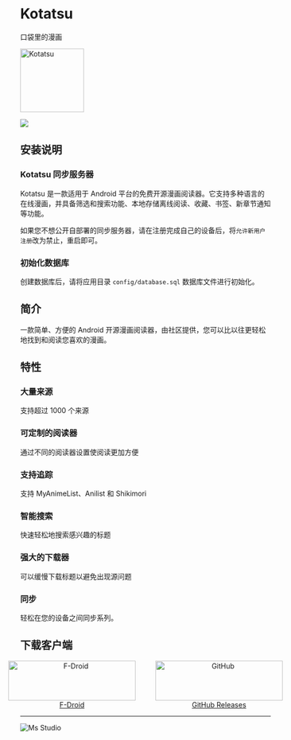 # Kotatsu

口袋里的漫画

<img height="128px" src="https://file.lifebus.top/apps/kotatsu/logo.png" alt="Kotatsu" width="128px"/>

![](https://img.shields.io/badge/%E6%96%B0%E7%96%86%E8%90%8C%E6%A3%AE%E8%BD%AF%E4%BB%B6%E5%BC%80%E5%8F%91%E5%B7%A5%E4%BD%9C%E5%AE%A4-%E6%8F%90%E4%BE%9B%E6%8A%80%E6%9C%AF%E6%94%AF%E6%8C%81-blue)

## 安装说明

### Kotatsu 同步服务器

Kotatsu 是一款适用于 Android 平台的免费开源漫画阅读器。它支持多种语言的在线漫画，并具备筛选和搜索功能、本地存储离线阅读、收藏、书签、新章节通知等功能。

如果您不想公开自部署的同步服务器，请在注册完成自己的设备后，将`允许新用户注册`改为禁止，重启即可。

### 初始化数据库

创建数据库后，请将应用目录 `config/database.sql` 数据库文件进行初始化。

## 简介

一款简单、方便的 Android 开源漫画阅读器，由社区提供，您可以比以往更轻松地找到和阅读您喜欢的漫画。

## 特性

### 大量来源

支持超过 1000 个来源

### 可定制的阅读器

通过不同的阅读器设置使阅读更加方便

### 支持追踪

支持 MyAnimeList、Anilist 和 Shikimori

### 智能搜索

快速轻松地搜索感兴趣的标题

### 强大的下载器

可以缓慢下载标题以避免出现源问题

### 同步

轻松在您的设备之间同步系列。

## 下载客户端

<div style="display: flex; justify-content: center; gap: 40px; text-align: center;">
  <div style="width: 256px; display: flex; flex-direction: column; align-items: center;">
    <img src="https://file.lifebus.top/imgs/badge/get-f-droid-badge.svg"
         alt="F-Droid"
         style="width: 256px; height: 80px; object-fit: contain;">
    <a href="https://f-droid.org/packages/org.koitharu.kotatsu/">F-Droid</a>
  </div>
  <div style="width: 256px; display: flex; flex-direction: column; align-items: center;">
    <img src="https://file.lifebus.top/imgs/badge/github-badge.svg"
         alt="GitHub"
         style="width: 256px; height: 80px; object-fit: contain;">
    <a href="https://github.com/KotatsuApp/Kotatsu/releases/latest/">GitHub Releases</a>
  </div>
</div>

---

![Ms Studio](https://file.lifebus.top/imgs/ms_blank_001.png)
